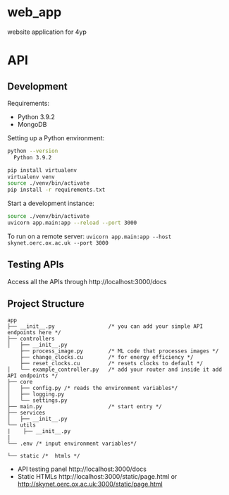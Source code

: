 # web_app
website application for 4yp

# API

## Development

Requirements:

- Python 3.9.2
- MongoDB

Setting up a Python environment:

```bash
python --version
  Python 3.9.2
```

```bash
pip install virtualenv
virtualenv venv
source ./venv/bin/activate
pip install -r requirements.txt
```

Start a development instance:

```bash
source ./venv/bin/activate
uvicorn app.main:app --reload --port 3000
```

To run on a remote server:
```uvicorn app.main:app --host skynet.oerc.ox.ac.uk --port 3000```

## Testing APIs

Access all the APIs through http://localhost:3000/docs

## Project Structure

```
app
├── __init__.py                 /* you can add your simple API endpoints here */
├── controllers
│   ├── __init__.py
    ├── process_image.py        /* ML code that processes images */
    ├── change_clocks.cu        /* for energy efficiency */
    ├── reset_clocks.cu         /* resets clocks to default */
│   └── example_controller.py   /* add your router and inside it add API endpoints */
├── core
│   ├── config.py /* reads the environment variables*/
│   ├── logging.py
│   └── settings.py
├── main.py                     /* start entry */
├── services
│   ├── __init__.py
└── utils
|    ├── __init__.py
|
└── .env /* input environment variables*/

└── static /*  htmls */

```

- API testing panel http://localhost:3000/docs
- Static HTMLs http://localhost:3000/static/page.html or http://skynet.oerc.ox.ac.uk:3000/static/page.html
